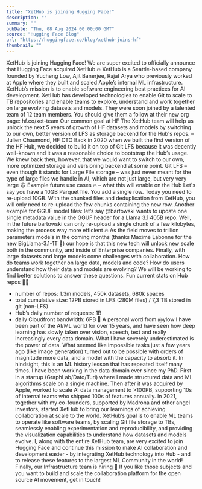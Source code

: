 ```yaml
---
title: "XetHub is joining Hugging Face!"
description: ""
summary: ""
pubDate: "Thu, 08 Aug 2024 00:00:00 GMT"
source: "Hugging Face Blog"
url: "https://huggingface.co/blog/xethub-joins-hf"
thumbnail: ""
---
```


XetHub is joining Hugging Face!
We are super excited to officially announce that Hugging Face acquired XetHub 🔥
XetHub is a Seattle-based company founded by Yucheng Low, Ajit Banerjee, Rajat Arya who previously worked at Apple where they built and scaled Apple’s internal ML infrastructure. XetHub’s mission is to enable software engineering best practices for AI development. XetHub has developed technologies to enable Git to scale to TB repositories and enable teams to explore, understand and work together on large evolving datasets and models. They were soon joined by a talented team of 12 team members. You should give them a follow at their new org page: hf.co/xet-team
Our common goal at HF
The XetHub team will help us unlock the next 5 years of growth of HF datasets and models by switching to our own, better version of LFS as storage backend for the Hub's repos.
– Julien Chaumond, HF CTO
Back in 2020 when we built the first version of the HF Hub, we decided to build it on top of Git LFS because it was decently well-known and it was a reasonable choice to bootstrap the Hub’s usage.
We knew back then, however, that we would want to switch to our own, more optimized storage and versioning backend at some point. Git LFS – even though it stands for Large File storage – was just never meant for the type of large files we handle in AI, which are not just large, but very very large 😃
Example future use cases 🔥 – what this will enable on the Hub
Let's say you have a 10GB Parquet file. You add a single row. Today you need to re-upload 10GB. With the chunked files and deduplication from XetHub, you will only need to re-upload the few chunks containing the new row.
Another example for GGUF model files: let’s say @bartowski wants to update one single metadata value in the GGUF header for a Llama 3.1 405B repo. Well, in the future bartowski can only re-upload a single chunk of a few kilobytes, making the process way more efficient 🔥
As the field moves to trillion parameters models in the coming months (thanks Maxime Labonne for the new BigLlama-3.1-1T 🤯) our hope is that this new tech will unlock new scale both in the community, and inside of Enterprise companies.
Finally, with large datasets and large models come challenges with collaboration. How do teams work together on large data, models and code? How do users understand how their data and models are evolving? We will be working to find better solutions to answer these questions.
Fun current stats on Hub repos 🤯🤯
- number of repos: 1.3m models, 450k datasets, 680k spaces
- total cumulative size: 12PB stored in LFS (280M files) / 7,3 TB stored in git (non-LFS)
- Hub’s daily number of requests: 1B
- daily Cloudfront bandwidth: 6PB 🤯
A personal word from @ylow
I have been part of the AI/ML world for over 15 years, and have seen how deep learning has slowly taken over vision, speech, text and really increasingly every data domain.
What I have severely underestimated is the power of data. What seemed like impossible tasks just a few years ago (like image generation) turned out to be possible with orders of magnitude more data, and a model with the capacity to absorb it. In hindsight, this is an ML history lesson that has repeated itself many times.
I have been working in the data domain ever since my PhD. First in a startup (GraphLab/Dato/Turi) where I made structured data and ML algorithms scale on a single machine. Then after it was acquired by Apple, worked to scale AI data management to >100PB, supporting 10s of internal teams who shipped 100s of features annually. In 2021, together with my co-founders, supported by Madrona and other angel investors, started XetHub to bring our learnings of achieving collaboration at scale to the world.
XetHub’s goal is to enable ML teams to operate like software teams, by scaling Git file storage to TBs, seamlessly enabling experimentation and reproducibility, and providing the visualization capabilities to understand how datasets and models evolve.
I, along with the entire XetHub team, are very excited to join Hugging Face and continue this mission to make AI collaboration and development easier - by integrating XetHub technology into Hub - and to release these features to the largest ML Community in the world!
Finally, our Infrastructure team is hiring 👯
If you like those subjects and you want to build and scale the collaboration platform for the open source AI movement, get in touch!